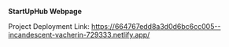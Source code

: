 **StartUpHub Webpage**

Project Deployment Link: https://664767edd8a3d0d6bc6cc005--incandescent-vacherin-729333.netlify.app/
